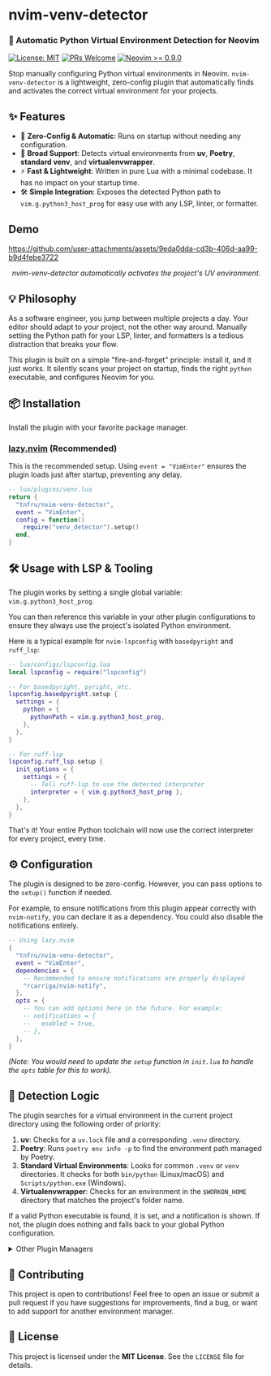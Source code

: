 # nvim-venv-detector

### 🐍 Automatic Python Virtual Environment Detection for Neovim

[![License: MIT](https://img.shields.io/badge/License-MIT-blue.svg)](https://opensource.org/licenses/MIT)
[![PRs Welcome](https://img.shields.io/badge/PRs-welcome-brightgreen.svg?style=flat-square)](http://makeapullrequest.com)
[![Neovim >= 0.9.0](https://img.shields.io/badge/Neovim-≥%200.9.0-blueviolet.svg)](https://github.com/neovim/neovim)

Stop manually configuring Python virtual environments in Neovim. `nvim-venv-detector` is a lightweight, zero-config plugin that automatically finds and activates the correct virtual environment for your projects.

## ✨ Features

* 🚀 **Zero-Config & Automatic**: Runs on startup without needing any configuration.
* 🐍 **Broad Support**: Detects virtual environments from **uv**, **Poetry**, **standard venv**, and **virtualenvwrapper**.
* ⚡️ **Fast & Lightweight**: Written in pure Lua with a minimal codebase. It has no impact on your startup time.
* 🛠️ **Simple Integration**: Exposes the detected Python path to `vim.g.python3_host_prog` for easy use with any LSP, linter, or formatter.

## Demo

https://github.com/user-attachments/assets/9eda0dda-cd3b-406d-aa99-b9d4febe3722

*<p align="center">nvim-venv-detector automatically activates the project's UV environment.</p>*

## 💡 Philosophy

As a software engineer, you jump between multiple projects a day. Your editor should adapt to your project, not the other way around. Manually setting the Python path for your LSP, linter, and formatters is a tedious distraction that breaks your flow.

This plugin is built on a simple "fire-and-forget" principle: install it, and it just works. It silently scans your project on startup, finds the right `python` executable, and configures Neovim for you.


## 📦 Installation

Install the plugin with your favorite package manager.

### [lazy.nvim](https://github.com/folke/lazy.nvim) (Recommended)

This is the recommended setup. Using `event = "VimEnter"` ensures the plugin loads just after startup, preventing any delay.

```lua
-- lua/plugins/venv.lua
return {
  "tnfru/nvim-venv-detector",
  event = "VimEnter",
  config = function()
    require("venv_detector").setup()
  end,
}
```

## 🛠️ Usage with LSP & Tooling

The plugin works by setting a single global variable: `vim.g.python3_host_prog`.

You can then reference this variable in your other plugin configurations to ensure they always use the project's isolated Python environment.

Here is a typical example for `nvim-lspconfig` with `basedpyright` and `ruff_lsp`:

```lua
-- lua/configs/lspconfig.lua
local lspconfig = require("lspconfig")

-- For basedpyright, pyright, etc.
lspconfig.basedpyright.setup {
  settings = {
    python = {
      pythonPath = vim.g.python3_host_prog,
    },
  },
}

-- For ruff-lsp
lspconfig.ruff_lsp.setup {
  init_options = {
    settings = {
      -- Tell ruff-lsp to use the detected interpreter
      interpreter = { vim.g.python3_host_prog },
    },
  },
}
```

That's it! Your entire Python toolchain will now use the correct interpreter for every project, every time.

## ⚙️ Configuration

The plugin is designed to be zero-config. However, you can pass options to the `setup()` function if needed.

For example, to ensure notifications from this plugin appear correctly with `nvim-notify`, you can declare it as a dependency. You could also disable the notifications entirely.

```lua
-- Using lazy.nvim
{
  "tnfru/nvim-venv-detector",
  event = "VimEnter",
  dependencies = {
    -- Recommended to ensure notifications are properly displayed
    "rcarriga/nvim-notify",
  },
  opts = {
    -- You can add options here in the future. For example:
    -- notifications = {
    --   enabled = true,
    -- },
  },
}
```
*(Note: You would need to update the `setup` function in `init.lua` to handle the `opts` table for this to work).*

## 🔬 Detection Logic

The plugin searches for a virtual environment in the current project directory using the following order of priority:

1.  **uv**: Checks for a `uv.lock` file and a corresponding `.venv` directory.
2.  **Poetry**: Runs `poetry env info -p` to find the environment path managed by Poetry.
3.  **Standard Virtual Environments**: Looks for common `.venv` or `venv` directories. It checks for both `bin/python` (Linux/macOS) and `Scripts/python.exe` (Windows).
4.  **Virtualenvwrapper**: Checks for an environment in the `$WORKON_HOME` directory that matches the project's folder name.

If a valid Python executable is found, it is set, and a notification is shown. If not, the plugin does nothing and falls back to your global Python configuration.

<details>
<summary>Other Plugin Managers</summary>

### [packer.nvim](https://github.com/wbthomason/packer.nvim)

```lua
use {
  "tnfru/nvim-venv-detector",
  config = function()
    require("venv_detector").setup()
  end,
}
```

### [vim-plug](https://github.com/junegunn/vim-plug)

```vim
Plug 'tnfru/nvim-venv-detector'

" Call setup in your init.lua or via a lua heredoc
lua << EOF
require("venv_detector").setup()
EOF
```

</details>

## 🙏 Contributing

This project is open to contributions! Feel free to open an issue or submit a pull request if you have suggestions for improvements, find a bug, or want to add support for another environment manager.

## 📄 License

This project is licensed under the **MIT License**. See the `LICENSE` file for details.

